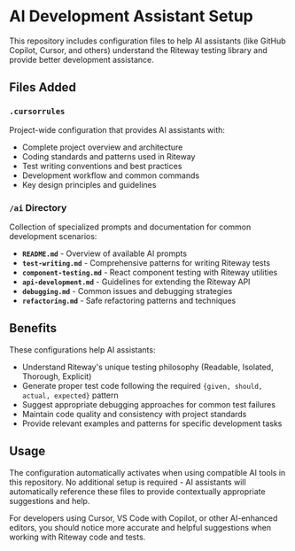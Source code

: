# AI Development Assistant Setup

This repository includes configuration files to help AI assistants (like GitHub Copilot, Cursor, and others) understand the Riteway testing library and provide better development assistance.

## Files Added

### `.cursorrules`
Project-wide configuration that provides AI assistants with:
- Complete project overview and architecture
- Coding standards and patterns used in Riteway
- Test writing conventions and best practices
- Development workflow and common commands
- Key design principles and guidelines

### `/ai` Directory
Collection of specialized prompts and documentation for common development scenarios:

- **`README.md`** - Overview of available AI prompts
- **`test-writing.md`** - Comprehensive patterns for writing Riteway tests
- **`component-testing.md`** - React component testing with Riteway utilities
- **`api-development.md`** - Guidelines for extending the Riteway API
- **`debugging.md`** - Common issues and debugging strategies
- **`refactoring.md`** - Safe refactoring patterns and techniques

## Benefits

These configurations help AI assistants:
- Understand Riteway's unique testing philosophy (Readable, Isolated, Thorough, Explicit)
- Generate proper test code following the required `{given, should, actual, expected}` pattern
- Suggest appropriate debugging approaches for common test failures
- Maintain code quality and consistency with project standards
- Provide relevant examples and patterns for specific development tasks

## Usage

The configuration automatically activates when using compatible AI tools in this repository. No additional setup is required - AI assistants will automatically reference these files to provide contextually appropriate suggestions and help.

For developers using Cursor, VS Code with Copilot, or other AI-enhanced editors, you should notice more accurate and helpful suggestions when working with Riteway code and tests.